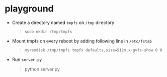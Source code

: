 # playground

* Create a directory named ```tmpfs``` on ```/tmp``` directory
  > ```sudo mkdir /tmp/tmpfs```

* Mount tmpfs on every reboot by adding following line in ```/etc/fstab```
  > ```myramdisk /tmp/tmpfs tmpfs defaults,size=512m,x-gvfs-show 0 0```
  
* Run ```server.py```
  > python server.py
